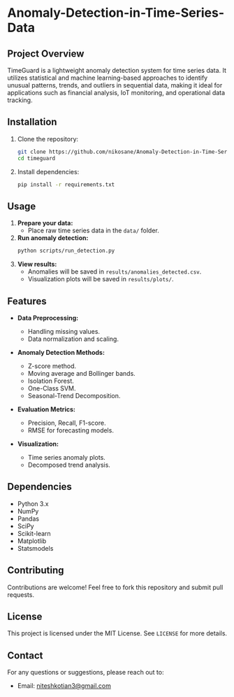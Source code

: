 # Anomaly-Detection-in-Time-Series-Data

## Project Overview
TimeGuard is a lightweight anomaly detection system for time series data. It utilizes statistical and machine learning-based approaches to identify unusual patterns, trends, and outliers in sequential data, making it ideal for applications such as financial analysis, IoT monitoring, and operational data tracking.


## Installation
1. Clone the repository:
   ```bash
   git clone https://github.com/nikosane/Anomaly-Detection-in-Time-Series-Data.git
   cd timeguard
   ```
2. Install dependencies:
   ```bash
   pip install -r requirements.txt
   ```

## Usage
1. **Prepare your data:**
   - Place raw time series data in the `data/` folder.
2. **Run anomaly detection:**
   ```bash
   python scripts/run_detection.py
   ```
3. **View results:**
   - Anomalies will be saved in `results/anomalies_detected.csv`.
   - Visualization plots will be saved in `results/plots/`.

## Features
- **Data Preprocessing:**
  - Handling missing values.
  - Data normalization and scaling.
  
- **Anomaly Detection Methods:**
  - Z-score method.
  - Moving average and Bollinger bands.
  - Isolation Forest.
  - One-Class SVM.
  - Seasonal-Trend Decomposition.
  
- **Evaluation Metrics:**
  - Precision, Recall, F1-score.
  - RMSE for forecasting models.
  
- **Visualization:**
  - Time series anomaly plots.
  - Decomposed trend analysis.

## Dependencies
- Python 3.x
- NumPy
- Pandas
- SciPy
- Scikit-learn
- Matplotlib
- Statsmodels

## Contributing
Contributions are welcome! Feel free to fork this repository and submit pull requests.

## License
This project is licensed under the MIT License. See `LICENSE` for more details.

## Contact
For any questions or suggestions, please reach out to:
- Email: niteshkotian3@gmail.com

